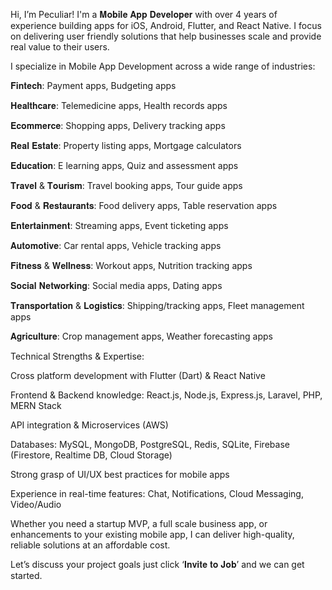 Hi, I’m Peculiar! I'm a 𝐌𝐨𝐛𝐢𝐥𝐞 𝐀𝐩𝐩 𝐃𝐞𝐯𝐞𝐥𝐨𝐩𝐞𝐫 with over 4 years of experience building apps for iOS, Android, Flutter, and React Native. I focus on delivering user friendly solutions that help businesses scale and provide real value to their users.

I specialize in Mobile App Development across a wide range of industries:

𝐅𝐢𝐧𝐭𝐞𝐜𝐡: Payment apps, Budgeting apps

𝐇𝐞𝐚𝐥𝐭𝐡𝐜𝐚𝐫𝐞: Telemedicine apps, Health records apps

𝐄𝐜𝐨𝐦𝐦𝐞𝐫𝐜𝐞: Shopping apps, Delivery tracking apps

𝐑𝐞𝐚𝐥 𝐄𝐬𝐭𝐚𝐭𝐞: Property listing apps, Mortgage calculators

𝐄𝐝𝐮𝐜𝐚𝐭𝐢𝐨𝐧: E learning apps, Quiz and assessment apps

𝐓𝐫𝐚𝐯𝐞𝐥 & 𝐓𝐨𝐮𝐫𝐢𝐬𝐦: Travel booking apps, Tour guide apps

𝐅𝐨𝐨𝐝 & 𝐑𝐞𝐬𝐭𝐚𝐮𝐫𝐚𝐧𝐭𝐬: Food delivery apps, Table reservation apps

𝐄𝐧𝐭𝐞𝐫𝐭𝐚𝐢𝐧𝐦𝐞𝐧𝐭: Streaming apps, Event ticketing apps

𝐀𝐮𝐭𝐨𝐦𝐨𝐭𝐢𝐯𝐞: Car rental apps, Vehicle tracking apps

𝐅𝐢𝐭𝐧𝐞𝐬𝐬 & 𝐖𝐞𝐥𝐥𝐧𝐞𝐬𝐬: Workout apps, Nutrition tracking apps

𝐒𝐨𝐜𝐢𝐚𝐥 𝐍𝐞𝐭𝐰𝐨𝐫𝐤𝐢𝐧𝐠: Social media apps, Dating apps

𝐓𝐫𝐚𝐧𝐬𝐩𝐨𝐫𝐭𝐚𝐭𝐢𝐨𝐧 & 𝐋𝐨𝐠𝐢𝐬𝐭𝐢𝐜𝐬: Shipping/tracking apps, Fleet management apps

𝐀𝐠𝐫𝐢𝐜𝐮𝐥𝐭𝐮𝐫𝐞: Crop management apps, Weather forecasting apps

Technical Strengths & Expertise:

Cross platform development with Flutter (Dart) & React Native

Frontend & Backend knowledge: React.js, Node.js, Express.js, Laravel, PHP, MERN Stack

API integration & Microservices (AWS)

Databases: MySQL, MongoDB, PostgreSQL, Redis, SQLite, Firebase (Firestore, Realtime DB, Cloud Storage)

Strong grasp of UI/UX best practices for mobile apps

Experience in real-time features: Chat, Notifications, Cloud Messaging, Video/Audio

Whether you need a startup MVP, a full scale business app, or enhancements to your existing mobile app, I can deliver high-quality, reliable solutions at an affordable cost.

Let’s discuss your project goals just click ‘𝐈𝐧𝐯𝐢𝐭𝐞 𝐭𝐨 𝐉𝐨𝐛’ and we can get started.
